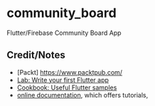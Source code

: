 # community_board

Flutter/Firebase Community Board App

## Credit/Notes
- [Packt] https://www.packtpub.com/
- [Lab: Write your first Flutter app](https://flutter.dev/docs/get-started/codelab)
- [Cookbook: Useful Flutter samples](https://flutter.dev/docs/cookbook)
- [online documentation](https://flutter.dev/docs), which offers tutorials,


